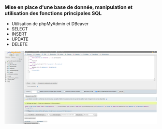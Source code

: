 ### Mise en place d'une base de donnée, manipulation et utilisation des fonctions principales SQL
 - Utilisation de phpMyAdmin et DBeaver
 - SELECT
 - INSERT
 - UPDATE
 - DELETE

![](SQL.png)
